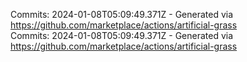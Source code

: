 Commits: 2024-01-08T05:09:49.371Z - Generated via https://github.com/marketplace/actions/artificial-grass
<br>
Commits: 2024-01-08T05:09:49.371Z - Generated via https://github.com/marketplace/actions/artificial-grass
<br>
